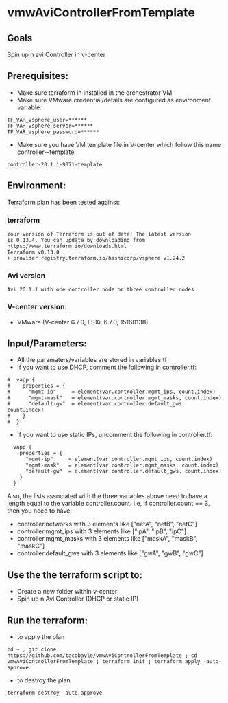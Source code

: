 # vmwAviControllerFromTemplate

## Goals
Spin up n avi Controller in v-center

## Prerequisites:
- Make sure terraform in installed in the orchestrator VM
- Make sure VMware credential/details are configured as environment variable:
```
TF_VAR_vsphere_user=******
TF_VAR_vsphere_server=******
TF_VAR_vsphere_password=******
```
- Make sure you have VM template file in V-center which follow this name controller-<avi-version>-template
```
controller-20.1.1-9071-template
```

## Environment:

Terraform plan has been tested against:

### terraform

```
Your version of Terraform is out of date! The latest version
is 0.13.4. You can update by downloading from https://www.terraform.io/downloads.html
Terraform v0.13.0
+ provider registry.terraform.io/hashicorp/vsphere v1.24.2
```

### Avi version
```
Avi 20.1.1 with one controller node or three controller nodes
```

### V-center version:
- VMware (V-center 6.7.0, ESXi, 6.7.0, 15160138)

## Input/Parameters:
- All the paramaters/variables are stored in variables.tf
- If you want to use DHCP, comment the following in controller.tf:
```
#  vapp {
#    properties = {
#      "mgmt-ip"     = element(var.controller.mgmt_ips, count.index)
#      "mgmt-mask"   = element(var.controller.mgmt_masks, count.index)
#      "default-gw"  = element(var.controller.default_gws, count.index)
#    }
#  }
```
- If you want to use static IPs, uncomment the following in controller.tf:
```
  vapp {
    properties = {
      "mgmt-ip"     = element(var.controller.mgmt_ips, count.index)
      "mgmt-mask"   = element(var.controller.mgmt_masks, count.index)
      "default-gw"  = element(var.controller.default_gws, count.index)
    }
  }
```
Also, the lists associated with the three variables above need to have a length equal to the variable controller.count.
i.e, if controller.count == 3, then you need to have:
  - controller.networks with 3 elements like ["netA", "netB", "netC"]
  - controller.mgmt_ips with 3 elements like ["ipA", "ipB", "ipC"]
  - controller.mgmt_masks with 3 elements like ["maskA", "maskB", "maskC"]
  - controller.default_gws with 3 elements like ["gwA", "gwB", "gwC"]

## Use the the terraform script to:
- Create a new folder within v-center
- Spin up n Avi Controller (DHCP or static IP)

## Run the terraform:
- to apply the plan
```
cd ~ ; git clone https://github.com/tacobayle/vmwAviControllerFromTemplate ; cd vmwAviControllerFromTemplate ; terraform init ; terraform apply -auto-approve
```
- to destroy the plan
```
terraform destroy -auto-approve
```
